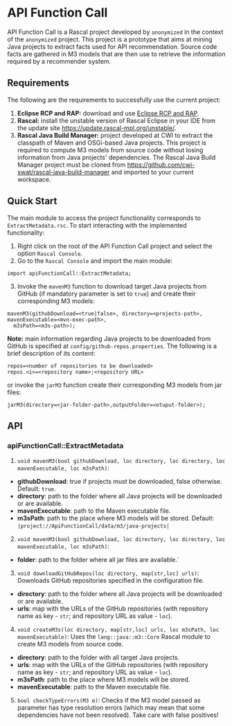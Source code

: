 # API Function Call

API Function Call is a Rascal project developed by `anonymized` in the context of the `anonymized` project. This project is a prototype that aims at mining Java projects to extract facts used for API recommendation. Source code facts are gathered in M3 models that are then use to retrieve the information required by a recommender system.

## Requirements
The following are the requirements to successfully use the current project:

1. **Eclipse RCP and RAP:** download and use [Eclipse RCP and RAP](https://www.eclipse.org/downloads/download.php?file=/technology/epp/downloads/release/photon/R/eclipse-rcp-photon-R-macosx-cocoa-x86_64.dmg).
2. **Rascal:** install the unstable version of Rascal Eclipse in your IDE from the update site https://update.rascal-mpl.org/unstable/.
3. **Rascal Java Build Manager:** project developed at CWI to extract the classpath of Maven and OSGi-based Java projects. This project is required to compute M3 models from source code without losing information from Java projects' dependencies. The Rascal Java Build Manager project must be cloned from https://github.com/cwi-swat/rascal-java-build-manager and imported to your current workspace.

## Quick Start
The main module to access the project functionality corresponds to `ExtractMetadata.rsc`. To start interacting with the implemented functionality:

1. Right click on the root of the API Function Call project and select the option `Rascal Console`.
2. Go to the `Rascal Console` and import the main module: 
```
import apiFunctionCall::ExtractMetadata;
```
3. Invoke the ```mavenM3``` function to download target Java projects from GitHub (if mandatory parameter is set to `true`) and create their corresponding M3 models:
```
mavenM3(githubDownload=<true|false>, directory=<projects-path>, mavenExecutable=<mvn-exec-path>, 
  m3sPath=<m3s-path>);
```
**Note:** main information regarding Java projects to be downloaded from GitHub is specified at `config/github-repos.properties`. The following is a brief description of its content:
```
repos=<number of repositories to be downloaded>
repos.<i>=<repository name>;<repository URL>
```
or invoke the ```jarM3``` function create their corresponding M3 models from jar files:
```
jarM3(directory=<jar-folder-path>,outputFolder=<otuput-folder>);
```

## API

### apiFunctionCall::ExtractMetadata

1. `void mavenM3(bool githubDownload, loc directory, loc directory, loc mavenExecutable, loc m3sPath)`:
- **githubDownload**: true if projects must be downloaded, false otherwise. Default: `true`.
- **directory**: path to the folder where all Java projects will be downloaded or are available.
- **mavenExecutable**: path to the Maven executable file.
- **m3sPath**: path to the place where M3 models will be stored. Default: `|project://ApiFunctionCall/data/m3/java-projects|`
2. `void mavenM3(bool githubDownload, loc directory, loc directory, loc mavenExecutable, loc m3sPath)`:
- **folder**: path to the folder where all jar files are available.`
           
3. `void downloadGitHubRepos(loc directory, map[str,loc] urls)`:
Downloads GitHub repositories specified in the configuration file.
- **directory**: path to the folder where all Java projects will be downloaded or are available.
- **urls**: map with the URLs of the GitHub repositories (with repository name as key - `str`; and repository URL as value - `loc`).

4. `void createM3s(loc directory, map[str,loc] urls, loc m3sPath, loc mavenExecutable)`:
Uses the `lang::java::m3::Core` Rascal module to create M3 models from source code. 
- **directory**: path to the folder with all target Java projects.
- **urls**: map with the URLs of the GitHub repositories (with repository name as key - `str`; and repository URL as value - `loc`).
- **m3sPath**: path to the place where M3 models will be stored.
- **mavenExecutable**: path to the Maven executable file.

5. `bool checkTypeErrors(M3 m)`:
Checks if the M3 model passed as parameter has type resolution errors (which may mean that some dependencies have not been resolved). Take care with false positives!
